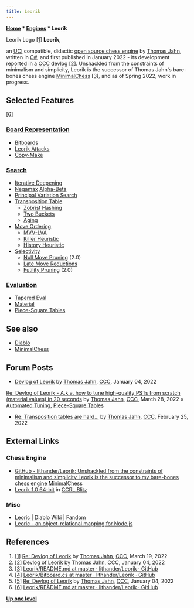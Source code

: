 ```yaml
---
title: Leorik
---
```

**[Home](Home "Home") \* [Engines](Engines "Engines") \* Leorik**



 [](File:Leorik.Logo.png) Leorik Logo <a id="cite-note-1" href="#cite-ref-1">[1]</a> 
**Leorik**,  

an [UCI](UCI "UCI") compatible, didactic [open source chess engine](Category:Open_Source "Category:Open Source") by [Thomas Jahn](Thomas_Jahn "Thomas Jahn"), written in [C#](C_sharp "C sharp"), and first published in January 2022 - its development reported in a [CCC](CCC "CCC") devlog <a id="cite-note-2" href="#cite-ref-2">[2]</a>.
Unshackled from the constraints of minimalism and simplicity, Leorik is the successor of Thomas Jahn's bare-bones chess engine [MinimalChess](MinimalChess "MinimalChess") <a id="cite-note-3" href="#cite-ref-3">[3]</a>, and as of Spring 2022, work in progress.




## Selected Features


<a id="cite-note-6" href="#cite-ref-6">[6]</a>



### [Board Representation](Board_Representation "Board Representation")


* [Bitboards](Bitboards "Bitboards")
* [Leorik Attacks](#leorikattacks)
* [Copy-Make](Copy-Make "Copy-Make")


### [Search](Search "Search")


* [Iterative Deepening](Iterative_Deepening "Iterative Deepening")
* [Negamax](Negamax "Negamax") [Alpha-Beta](Alpha-Beta "Alpha-Beta")
* [Principal Variation Search](Principal_Variation_Search "Principal Variation Search")
* [Transposition Table](Transposition_Table "Transposition Table")
	+ [Zobrist Hashing](Zobrist_Hashing "Zobrist Hashing")
	+ [Two Buckets](Transposition_Table#Bucket "Transposition Table")
	+ [Aging](Transposition_Table#Aging "Transposition Table")
* [Move Ordering](Move_Ordering "Move Ordering")
	+ [MVV-LVA](MVV-LVA "MVV-LVA")
	+ [Killer Heuristic](Killer_Heuristic "Killer Heuristic")
	+ [History Heuristic](History_Heuristic "History Heuristic")
* [Selectivity](Selectivity "Selectivity")
	+ [Null Move Pruning](Null_Move_Pruning "Null Move Pruning") (2.0)
	+ [Late Move Reductions](Late_Move_Reductions "Late Move Reductions")
	+ [Futility Pruning](Futility_Pruning "Futility Pruning") (2.0)


### [Evaluation](Evaluation "Evaluation")


* [Tapered Eval](Tapered_Eval "Tapered Eval")
* [Material](Material "Material")
* [Piece-Square Tables](Piece-Square_Tables "Piece-Square Tables")


## See also


* [Diablo](Diablo "Diablo")
* [MinimalChess](MinimalChess "MinimalChess")


## Forum Posts


* [Devlog of Leorik](https://www.talkchess.com/forum3/viewtopic.php?f=7&t=79049) by [Thomas Jahn](Thomas_Jahn "Thomas Jahn"), [CCC](CCC "CCC"), January 04, 2022


 [Re: Devlog of Leorik - A.k.a. how to tune high-quality PSTs from scratch (material values) in 20 seconds](https://www.talkchess.com/forum3/viewtopic.php?f=7&t=79049&start=127) by [Thomas Jahn](Thomas_Jahn "Thomas Jahn"), [CCC](CCC "CCC"), March 28, 2022 » [Automated Tuning](Automated_Tuning "Automated Tuning"), [Piece-Square Tables](Piece-Square_Tables "Piece-Square Tables")
* [Re: Transposition tables are hard...](https://www.talkchess.com/forum3/viewtopic.php?f=7&t=79412&start=1) by [Thomas Jahn](Thomas_Jahn "Thomas Jahn"), [CCC](CCC "CCC"), February 25, 2022


## External Links


### Chess Engine


* [GitHub - lithander/Leorik: Unshackled from the constraints of minimalism and simplicity Leorik is the successor to my bare-bones chess engine MinimalChess](https://github.com/lithander/Leorik)
* [Leorik 1.0 64-bit](https://ccrl.chessdom.com/ccrl/404/cgi/engine_details.cgi?print=Details&each_game=1&eng=Leorik%201.0%2064-bit#Leorik_1_0_64-bit) in [CCRL Blitz](CCRL "CCRL")


### Misc


* [Leoric | Diablo Wiki | Fandom](https://diablo.fandom.com/wiki/Leoric)
* [Leoric - an object-relational mapping for Node.js](https://leoric.js.org/api/)


## References


1. <a id="cite-ref-1" href="#cite-note-1">[1]</a> [Re: Devlog of Leorik](https://www.talkchess.com/forum3/viewtopic.php?f=7&t=79049&start=120) by [Thomas Jahn](Thomas_Jahn "Thomas Jahn"), [CCC](CCC "CCC"), March 19, 2022
2. <a id="cite-ref-2" href="#cite-note-2">[2]</a> [Devlog of Leorik](https://www.talkchess.com/forum3/viewtopic.php?f=7&t=79049) by [Thomas Jahn](Thomas_Jahn "Thomas Jahn"), [CCC](CCC "CCC"), January 04, 2022
3. <a id="cite-ref-3" href="#cite-note-3">[3]</a> [Leorik/README.md at master · lithander/Leorik · GitHub](https://github.com/lithander/Leorik/blob/master/README.md)
4. <a id="cite-ref-4" href="#cite-note-4">[4]</a> [Leorik/Bitboard.cs at master · lithander/Leorik · GitHub](https://github.com/lithander/Leorik/blob/master/Leorik.Core/Bitboard.cs)
5. <a id="cite-ref-5" href="#cite-note-5">[5]</a> [Re: Devlog of Leorik](https://www.talkchess.com/forum3/viewtopic.php?f=7&t=79049&start=2) by [Thomas Jahn](Thomas_Jahn "Thomas Jahn"), [CCC](CCC "CCC"), January 04, 2022
6. <a id="cite-ref-6" href="#cite-note-6">[6]</a> [Leorik/README.md at master · lithander/Leorik · GitHub](https://github.com/lithander/Leorik/blob/master/README.md)

**[Up one level](Engines "Engines")**







 
